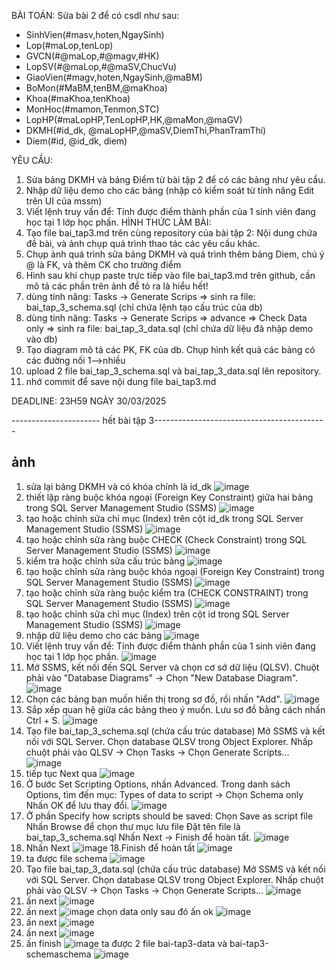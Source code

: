 BÀI TOÁN: Sửa bài 2 để có csdl như sau:
  + SinhVien(#masv,hoten,NgaySinh)
  + Lop(#maLop,tenLop)
  + GVCN(#@maLop,#@magv,#HK)
  + LopSV(#@maLop,#@maSV,ChucVu)
  + GiaoVien(#magv,hoten,NgaySinh,@maBM)
  + BoMon(#MaBM,tenBM,@maKhoa)
  + Khoa(#maKhoa,tenKhoa)
  + MonHoc(#mamon,Tenmon,STC)
  + LopHP(#maLopHP,TenLopHP,HK,@maMon,@maGV)
  + DKMH(#id_dk, @maLopHP,@maSV,DiemThi,PhanTramThi)
  + Diem(#id, @id_dk, diem)

YÊU CẦU:
1. Sửa bảng DKMH và bảng Điểm từ bài tập 2 để có các bảng như yêu cầu.
2. Nhập dữ liệu demo cho các bảng (nhập có kiểm soát từ tính năng Edit trên UI của mssm)
3. Viết lệnh truy vấn để: Tính được điểm thành phần của 1 sinh viên đang học tại 1 lớp học phần.
HÌNH THỨC LÀM BÀI:
1. Tạo file bai_tap3.md trên cùng repository của bài tập 2:
   Nội dung chứa đề bài, và ảnh chụp quá trình thao tác các yêu cầu khác.
2. Chụp ảnh quá trình sửa bảng DKMH và quá trình thêm bảng Diem, chú ý @ là FK, và thêm CK cho trường điểm
3. Hình sau khi chụp paste trực tiếp vào file bai_tap3.md trên github, cần mô tả các phần trên ảnh để tỏ ra là hiểu hết!
4. dùng tính năng: Tasks -> Generate Scrips => sinh ra file: bai_tap_3_schema.sql  (chỉ chứa lệnh tạo cấu trúc của db)
5. dùng tính năng: Tasks -> Generate Scrips => advance => Check Data only => sinh ra file: bai_tap_3_data.sql  (chỉ chứa dữ liệu đã nhập demo vào db)
6. Tạo diagram mô tả các PK, FK của db. Chụp hình kết quả các bảng có các đường nối 1-->nhiều
7. upload 2 file  bai_tap_3_schema.sql và bai_tap_3_data.sql lên repository.
8. nhớ commit để save nội dung file bai_tap3.md

DEADLINE: 23H59 NGÀY 30/03/2025

---------------------- hết bài tập 3------------------------------------------- 
## ảnh 
1. sửa lại bảng DKMH và có khóa chính là id_dk
![image](https://github.com/user-attachments/assets/cfc4c1f4-5a84-4851-83f0-2ed588653374)
2. thiết lập ràng buộc khóa ngoại (Foreign Key Constraint) giữa hai bảng trong SQL Server Management Studio (SSMS)
![image](https://github.com/user-attachments/assets/e989bd44-fad3-4d65-9408-7712c9f29d9f)
3. tạo hoặc chỉnh sửa chỉ mục (Index) trên cột id_dk trong SQL Server Management Studio (SSMS)
![image](https://github.com/user-attachments/assets/68265ba7-9ea5-4935-a910-2366d46f4bc2)
4. tạo hoặc chỉnh sửa ràng buộc CHECK (Check Constraint) trong SQL Server Management Studio (SSMS)
![image](https://github.com/user-attachments/assets/e454f051-48f6-4b0e-816b-82166fe3e979)
5. kiểm tra hoặc chỉnh sửa cấu trúc bảng
![image](https://github.com/user-attachments/assets/fecf5b43-c34c-4fb6-ad4a-c1f49d04f062)
6. tạo hoặc chỉnh sửa ràng buộc khóa ngoại (Foreign Key Constraint) trong SQL Server Management Studio (SSMS)
![image](https://github.com/user-attachments/assets/78708d0d-3118-4215-a4a6-bef30b9fdb0a)
7. tạo hoặc chỉnh sửa ràng buộc kiểm tra (CHECK CONSTRAINT) trong SQL Server Management Studio (SSMS)
![image](https://github.com/user-attachments/assets/fbce70df-5881-489b-b221-fa716e9aa12a)
8. tạo hoặc chỉnh sửa chỉ mục (Index) trên cột id trong SQL Server Management Studio (SSMS)
![image](https://github.com/user-attachments/assets/99600835-f9c6-4568-8ffa-92c209cc5775)
9. nhập dữ liệu demo cho các bảng
![image](https://github.com/user-attachments/assets/a8c034b2-6924-4fd7-b2e0-183953c2aa5f)
10. Viết lệnh truy vấn để: Tính được điểm thành phần của 1 sinh viên đang học tại 1 lớp học phần.
![image](https://github.com/user-attachments/assets/589429ed-3d01-4e1a-91c2-f2c0ef94f47c)
11. Mở SSMS, kết nối đến SQL Server và chọn cơ sở dữ liệu (QLSV).
Chuột phải vào "Database Diagrams" → Chọn "New Database Diagram".
![image](https://github.com/user-attachments/assets/d98f63b4-0d44-4fb2-8630-9c4ffc88de95)
12. Chọn các bảng bạn muốn hiển thị trong sơ đồ, rồi nhấn "Add".
![image](https://github.com/user-attachments/assets/a17f0b34-6cf6-4532-b58e-9346dc78ee2d)
13. Sắp xếp quan hệ giữa các bảng theo ý muốn.
Lưu sơ đồ bằng cách nhấn Ctrl + S.
![image](https://github.com/user-attachments/assets/c45398ad-6272-4dfb-a534-c6bf52a9a2cc)
14. Tạo file bai_tap_3_schema.sql (chứa cấu trúc database)
Mở SSMS và kết nối với SQL Server.
Chọn database QLSV trong Object Explorer.
Nhấp chuột phải vào QLSV → Chọn Tasks → Chọn Generate Scripts...
![image](https://github.com/user-attachments/assets/336b072d-c02a-4bac-b8e6-cee4c45aec5e)
15. tiếp tục Next qua 
![image](https://github.com/user-attachments/assets/4c9aeafe-7a6d-4c60-a4c2-5a25add7a3c8)
16. Ở bước Set Scripting Options, nhấn Advanced.
Trong danh sách Options, tìm đến mục:
Types of data to script → Chọn Schema only
Nhấn OK để lưu thay đổi.
![image](https://github.com/user-attachments/assets/45486d70-6eff-4fb3-9151-9926cdbad229)
16. Ở phần Specify how scripts should be saved:
Chọn Save as script file
Nhấn Browse để chọn thư mục lưu file
Đặt tên file là bai_tap_3_schema.sql
Nhấn Next → Finish để hoàn tất.
![image](https://github.com/user-attachments/assets/db93f918-dec7-4072-b471-cb23c22883b2)
17. Nhấn Next 
![image](https://github.com/user-attachments/assets/26af0257-f0e9-4ce8-a17a-dae1aa1a7619)
18.Finish để hoàn tất
![image](https://github.com/user-attachments/assets/98986009-af3a-4643-a6f2-2bb43f3aa7f7)
19. ta được file schema
![image](https://github.com/user-attachments/assets/9a143b31-b2dc-4a5e-964f-977d84bc3e49)
20. Tạo file bai_tap_3_data.sql (chứa cấu trúc database)
Mở SSMS và kết nối với SQL Server.
Chọn database QLSV trong Object Explorer.
Nhấp chuột phải vào QLSV → Chọn Tasks → Chọn Generate Scripts...
![image](https://github.com/user-attachments/assets/256d24d7-3729-42c9-86e0-66a22165e2a0)
21. ấn next
![image](https://github.com/user-attachments/assets/5f941fac-f8c7-46d3-86dc-ea1e9175aaeb)
22. ấn next
![image](https://github.com/user-attachments/assets/dfddc3ef-eb11-4d53-b36a-96e90100c9b2)
chọn data only sau đó ấn ok
![image](https://github.com/user-attachments/assets/f7f5bda2-381f-4883-ab0f-a6f63f935fb0)
23. ấn next
![image](https://github.com/user-attachments/assets/48c5511f-4e23-4065-8c64-b094461ffde4)
24. ấn next
![image](https://github.com/user-attachments/assets/be631370-02d1-4863-9e21-74c1033fee09)
25. ấn finish
![image](https://github.com/user-attachments/assets/8404dffd-f1af-4939-b907-1aff7c1f72c5)
ta được 2 file bai-tap3-data và bai-tap3-schemaschema
![image](https://github.com/user-attachments/assets/be193cf9-a716-4294-9c78-d80e049281f3)


































